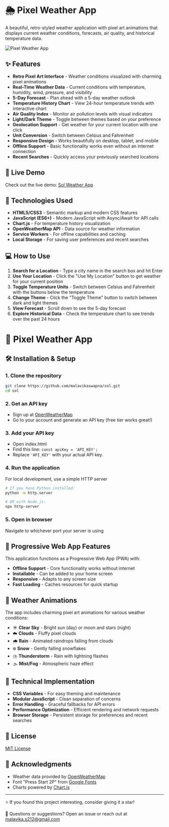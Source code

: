 # 🌦️ Pixel Weather App

A beautiful, retro-styled weather application with pixel art animations that displays current weather conditions, forecasts, air quality, and historical temperature data.

![Pixel Weather App](https://i.imgur.com/0aV2Ajj.png)

## ✨ Features

* **Retro Pixel Art Interface** - Weather conditions visualized with charming pixel animations
* **Real-Time Weather Data** - Current conditions with temperature, humidity, wind, pressure, and visibility
* **5-Day Forecast** - Plan ahead with a 5-day weather outlook
* **Temperature History Chart** - View 24-hour temperature trends with interactive chart
* **Air Quality Index** - Monitor air pollution levels with visual indicators
* **Light/Dark Theme** - Toggle between themes based on your preference
* **Geolocation Support** - Get weather for your current location with one click
* **Unit Conversion** - Switch between Celsius and Fahrenheit
* **Responsive Design** - Works beautifully on desktop, tablet, and mobile
* **Offline Support** - Basic functionality works even without an internet connection
* **Recent Searches** - Quickly access your previously searched locations

## 🚀 Live Demo

Check out the live demo: [Sol Weather App](https://malavikaswapna.github.io/sol/)

## 🔧 Technologies Used

* **HTML5/CSS3** - Semantic markup and modern CSS features
* **JavaScript (ES6+)** - Modern JavaScript with Async/Await for API calls
* **Chart.js** - For temperature history visualization
* **OpenWeatherMap API** - Data source for weather information
* **Service Workers** - For offline capabilities and caching
* **Local Storage** - For saving user preferences and recent searches

## 💻 How to Use

1. **Search for a Location** - Type a city name in the search box and hit Enter
2. **Use Your Location** - Click the "Use My Location" button to get weather for your current position
3. **Toggle Temperature Units** - Switch between Celsius and Fahrenheit with the buttons below the temperature
4. **Change Theme** - Click the "Toggle Theme" button to switch between dark and light themes
5. **View Forecast** - Scroll down to see the 5-day forecast
6. **Explore Historical Data** - Check the temperature chart to see trends over the past 24 hours

# 🧩 Pixel Weather App

## 🛠️ Installation & Setup

### 1. Clone the repository

```bash
git clone https://github.com/malavikaswapna/sol.git
cd sol
```
### 2. Get an API key

* Sign up at [OpenWeatherMap](https://openweathermap.org/)
* Go to your account and generate an API key (free tier works great!)

### 3. Add your API key

* Open index.html
* Find this line: ```const apiKey = 'API_KEY'; ```
* Replace ```'API_KEY'``` with your actual API key.

### 4. Run the application
For local development, use a simple HTTP server

```bash
# If you have Python installed:
python -m http.server

# OR with Node.js:
npx http-server

```
### 5. Open in browser

Navigate to whichever port your server is using

## 📱 Progressive Web App Features

This application functions as a Progressive Web App (PWA) with:
* **Offline Support** - Core functionality works without internet
* **Installable** - Can be added to your home screen
* **Responsive** - Adapts to any screen size
* **Fast Loading** - Caches resources for quick startup

## 🌈 Weather Animations

The app includes charming pixel art animations for various weather conditions:
* ☀️ **Clear Sky** - Bright sun (day) or moon and stars (night)
* ☁️ **Clouds** - Fluffy pixel clouds
* 🌧️ **Rain** - Animated raindrops falling from clouds
* ❄️ **Snow** - Gently falling snowflakes
* ⛈️ **Thunderstorm** - Rain with lightning flashes
* 🌫️ **Mist/Fog** - Atmospheric haze effect

## 🧠 Technical Implementation

* **CSS Variables** - For easy theming and maintenance
* **Modular JavaScript** - Clean separation of concerns
* **Error Handling** - Graceful fallbacks for API errors
* **Performance Optimization** - Efficient rendering and network requests
* **Browser Storage** - Persistent storage for preferences and recent searches

## 📝 License

[MIT License](LICENSE)

## 🙏 Acknowledgments

* Weather data provided by [OpenWeatherMap](https://openweathermap.org/)
* Font "Press Start 2P" from [Google Fonts](https://fonts.google.com/)
* Charts powered by [Chart.js](https://www.chartjs.org/)

---

⭐ If you found this project interesting, consider giving it a star!

📧 Questions or suggestions? Open an issue or reach out at malavika.s212@gmail.com
